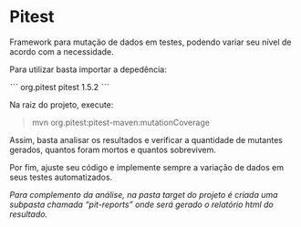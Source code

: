 # Pitest
Framework para mutação de dados em testes, podendo variar seu nível de acordo com a necessidade.

Para utilizar basta importar a depedência:

ˋˋˋ
 <dependency>
            <groupId>org.pitest</groupId>
            <artifactId>pitest</artifactId>
            <version>1.5.2</version>
 </dependency>
ˋˋˋ


Na raiz do projeto, execute:

> mvn org.pitest:pitest-maven:mutationCoverage

Assim, basta analisar os resultados e verificar a quantidade de mutantes gerados, quantos foram mortos e quantos sobrevivem.

Por fim, ajuste seu código e implemente sempre a variação de dados em seus testes automatizados.

*Para complemento da análise, na pasta target do projeto é criada uma subpasta chamada “pit-reports” onde será gerado o relatório html do resultado.*
